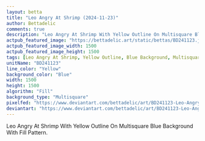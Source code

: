 ```yaml
---
layout: betta
title: "Leo Angry At Shrimp (2024-11-23)"
author: Bettadelic
comments: true
description: "Leo Angry At Shrimp With Yellow Outline On Multisquare Blue Background With Fill Pattern."
actpub_featured_image: "https://bettadelic.art/static/bettas/BD241123.jpg"
actpub_featured_image_width: 1500
actpub_featured_image_height: 1500
tags: [Leo Angry At Shrimp, Yellow Outline, Blue Background, Multisquare Background Pattern, Fill Pattern, November 2024]
unitName: "BD241123"
line_color: "Yellow"
background_color: "Blue"
width: 1500
height: 1500
algorithm: "Fill"
background_type: "Multisquare"
pixelfed: "https://www.deviantart.com/bettadelic/art/BD241123-Leo-Angry-At-Shrimp-2024-11-23-1125576166"
deviantart: "https://www.deviantart.com/bettadelic/art/BD241123-Leo-Angry-At-Shrimp-2024-11-23-1125576166"
---
```


Leo Angry At Shrimp With Yellow Outline On Multisquare Blue Background With Fill Pattern.
